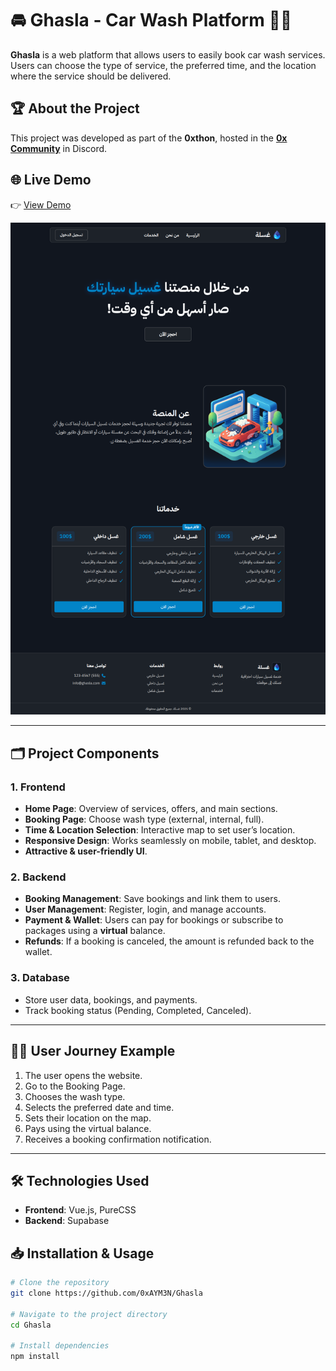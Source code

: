 # 🚘 Ghasla - Car Wash Platform 👨‍💻

**Ghasla** is a web platform that allows users to easily book car wash services.
Users can choose the type of service, the preferred time, and the location where the service should be delivered.

## 🏆 About the Project
This project was developed as part of the **0xthon**,
hosted in the **[0x Community](https://discord.gg/E8avEhkh)** in Discord.

## 🌐 Live Demo
👉 [View Demo](https://ghasla.vercel.app)  

![Website Preview](./screenshots/website-preview.png)

---

## 🗂️ Project Components

### 1. Frontend
- **Home Page**: Overview of services, offers, and main sections.
- **Booking Page**: Choose wash type (external, internal, full).
- **Time & Location Selection**: Interactive map to set user’s location.
- **Responsive Design**: Works seamlessly on mobile, tablet, and desktop.
- **Attractive & user-friendly UI**.

### 2. Backend
- **Booking Management**: Save bookings and link them to users.
- **User Management**: Register, login, and manage accounts.
- **Payment & Wallet**: Users can pay for bookings or subscribe to packages using a **virtual** balance.
- **Refunds**: If a booking is canceled, the amount is refunded back to the wallet.

### 3. Database
- Store user data, bookings, and payments.
- Track booking status (Pending, Completed, Canceled).

---

## 🧑‍💻 User Journey Example
1. The user opens the website.
2. Go to the Booking Page.
3. Chooses the wash type.
4. Selects the preferred date and time.
5. Sets their location on the map.
6. Pays using the virtual balance.
7. Receives a booking confirmation notification.

---

## 🛠️ Technologies Used
- **Frontend**: Vue.js, PureCSS  
- **Backend**: Supabase 

## 📥 Installation & Usage
```bash
# Clone the repository
git clone https://github.com/0xAYM3N/Ghasla

# Navigate to the project directory
cd Ghasla

# Install dependencies
npm install
